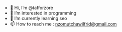 - 👋 Hi, I’m @tafforzore
- 👀 I’m interested in programming
- 🌱 I’m currently learning seo
- 📫 How to reach me :  nzomutchawilfrid@gmail.com

<!---
tafforzore/tafforzore is a ✨ Anglais

I am a freelance backend developer with other frontend knowledge. 
currently I am specializing in the frontend by seeking to become a fullstack developer.
 I really like programming and I spend most of my time programming.
For any project  or information  contact me at nzomutchawilfrid@gmail.com
--->
